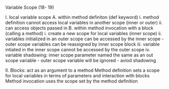 Variable Scope (18- 19)

I. local variable scope
	A. within method definiton (def keyword)
		i. method definition cannot access local variables in
			another scope (inner or outer)
		ii. can access objects passed in
	B. within method invocation with a block (calling a method)
		i. create a new scope for local variables (inner scope)
		ii. variables initialized in an outer scope can be accessed by
			the inner scope
			- outer scope variables can be reassigned by inner
				 scope block
		iii. variable intiated in the inner scope cannot be accessed
			 by the outer scope
		iv. variable shadowing: inner scope parameter named the same
			as an out scope variable
			- outer scope variable will be ignored
			- aviod shadowing 

II. Blocks: act as an argument to a method 
	Method definition sets a scope for local variables in terms 
		of parameters and interaction with blocks
	Method invocation uses the scope set by the method definition
